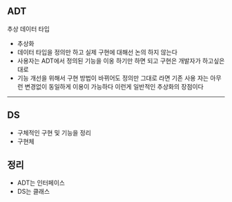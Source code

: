 ## ADT

추상 데이터 타입

- 추상화
- 데이터 타입을 정의만 하고 실제 구현에 대해선 논의 하지 않는다
- 사용자는 ADT에서 정의된 기능을 이옹 하기만 하면 되고 구현은 개발자가 하고싶은대로
- 기능 개선을 위해서 구현 방법이 바뀌어도 정의만 그대로 라면 기존 사용 자는 아무런 변경없이 동일하게 이용이 가능하다 이런게 일반적인 추상화의 장점이다

---

## DS

- 구체적인 구현 및 기능을 정리
- 구현체

## 정리

- ADT는 인터페이스
- DS는 클래스
####
